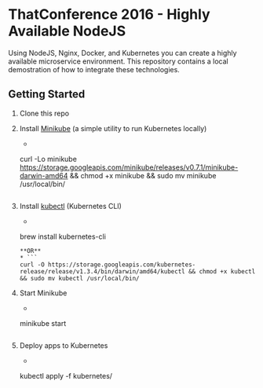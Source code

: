 # ThatConference 2016 - Highly Available NodeJS

Using NodeJS, Nginx, Docker, and Kubernetes you can create a highly available microservice environment.  This repository contains a local demostration of how to integrate these technologies.

## Getting Started

1. Clone this repo

2. Install [Minikube](https://github.com/kubernetes/minikube/releases) (a simple utility to run Kubernetes locally)
    * ```
    curl -Lo minikube https://storage.googleapis.com/minikube/releases/v0.7.1/minikube-darwin-amd64 && chmod +x minikube && sudo mv minikube /usr/local/bin/
    ```

3. Install [kubectl]() (Kubernetes CLI)
    * ```
    brew install kubernetes-cli
    ``` 
    **OR** 
    * ```
    curl -O https://storage.googleapis.com/kubernetes-release/release/v1.3.4/bin/darwin/amd64/kubectl && chmod +x kubectl && sudo mv kubectl /usr/local/bin/
    ```

4. Start Minikube
    * ```
    minikube start
    ```

5. Deploy apps to Kubernetes
    * ```
    kubectl apply -f kubernetes/
    ```